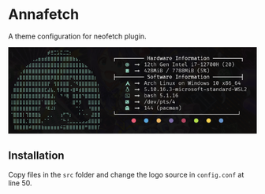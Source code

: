 # Annafetch

A theme configuration for neofetch plugin.

![image](./annawow.png)

## Installation

Copy files in the `src` folder and change the logo source in `config.conf` at line 50.

